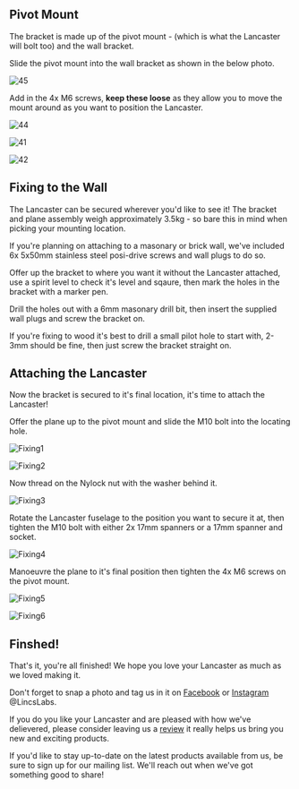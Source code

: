 ## Pivot Mount

The bracket is made up of the pivot mount - (which is what the Lancaster will bolt too) and the wall bracket.

Slide the pivot mount into the wall bracket as shown in the below photo.

![45](photos/45.jpeg)

Add in the 4x M6 screws, **keep these loose** as they allow you to move the mount around as you want to position the Lancaster.

![44](photos/44.jpeg)

![41](photos/41.jpeg)

![42](photos/42.jpeg)

## Fixing to the Wall

The Lancaster can be secured wherever you'd like to see it! The bracket and plane assembly weigh approximately 3.5kg - so bare this in mind when picking your mounting location.

If you're planning on attaching to a masonary or brick wall, we've included 6x 5x50mm stainless steel posi-drive screws and wall plugs to do so.

Offer up the bracket to where you want it without the Lancaster attached, use a spirit level to check it's level and sqaure, then mark the holes in the bracket with a marker pen.

Drill the holes out with a 6mm masonary drill bit, then insert the supplied wall plugs and screw the bracket on.

If you're fixing to wood it's best to drill a small pilot hole to start with, 2-3mm should be fine, then just screw the bracket straight on.

## Attaching the Lancaster

Now the bracket is secured to it's final location, it's time to attach the Lancaster!

Offer the plane up to the pivot mount and slide the M10 bolt into the locating hole.

![Fixing1](photos/Fixing1.jpeg)

![Fixing2](photos/Fixing2.jpeg)

Now thread on the Nylock nut with the washer behind it.

![Fixing3](photos/Fixing3.jpeg)

Rotate the Lancaster fuselage to the position you want to secure it at, then tighten the M10 bolt with either 2x 17mm spanners or a 17mm spanner and socket.

![Fixing4](photos/Fixing4.jpeg)

Manoeuvre the plane to it's final position then tighten the 4x M6 screws on the pivot mount.

![Fixing5](photos/Fixing5.jpeg)

![Fixing6](photos/Fixing6.jpeg)

## Finshed!

That's it, you're all finished! We hope you love your Lancaster as much as we loved making it.

Don't forget to snap a photo and tag us in it on [Facebook](https://www.facebook.com/profile.php?id=61563332027667) or [Instagram](https://www.instagram.com/lincslabs/) @LincsLabs.

If you do you like your Lancaster and are pleased with how we've delievered, please consider leaving us a [review](https://www.facebook.com/LincsLabs/reviews) it really helps us bring you new and exciting products.

If you'd like to stay up-to-date on the latest products available from us, be sure to sign up for our mailing list. We'll reach out when we've got something good to share!